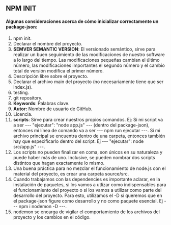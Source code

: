 ## NPM INIT

#### Algunas consideraciones acerca de cómo inicializar correctamente un package-json:

1. npm init.
2. Declarar el nombre del proyecto.
3. **SEMVER SEMANTIC VERSION**: El versionado semántico, sirve para realizar un buen seguimiento de las modificaciones de nuestro software a lo largo del tiempo. Las modificaciones pequeñas cambian el último número, las modificaciones importantes el segundo número y el cambio total de versión modifica el primer número.
4. Descripción libre sobre el proyecto.
5. Declarar el archivo main del proyecto (no necesariamente tiene que ser index.js).
6. testing.
7. git repository.
8. **Keywords**: Palabras clave.
9. **Autor:** Nombre de usuario de GitHub.
10. Licencia.
11. **scripts**: Sirve para crear nuestros propios comandos. Ej: Si mi script va a ser --- "ejecutar": "node app.js" --- (dentro del package-json), entonces mi línea de comando va a ser --- npm run ejecutar ---. Si mi archivo principal se encuentra dentro de una carpeta, entonces también hay que especificarlo dentro del script. Ej --- "ejecutar": node src/app.js" ---.
12. Los scripts no pueden finalizar en coma, son únicos en su naturaleza y puede haber más de uno. Inclusive, se pueden nombrar dos scripts distintos que hagan exactamente lo mismo.
13. Una buena práctica para no mezclar el funcionamiento de node.js con el material del proyecto, es crear una carpeta source/src.
14. Cuando trabajamos con las dependencies es importante aclarar, en la instalación de paquetes, si los vamos a utlizar como indispensables para el funcionamiento del proyecto o si los vamos a utilizar como parte del desarrollo del proyecto. Para esto, utilizamos el -D si queremos que en el package-json figure como desarrollo y no como paquete esencial. Ej --- npm i nodemon -D ---.
15. nodemon se encarga de vigilar el comportamiento de los archivos del proyecto y los cambios en el código.

